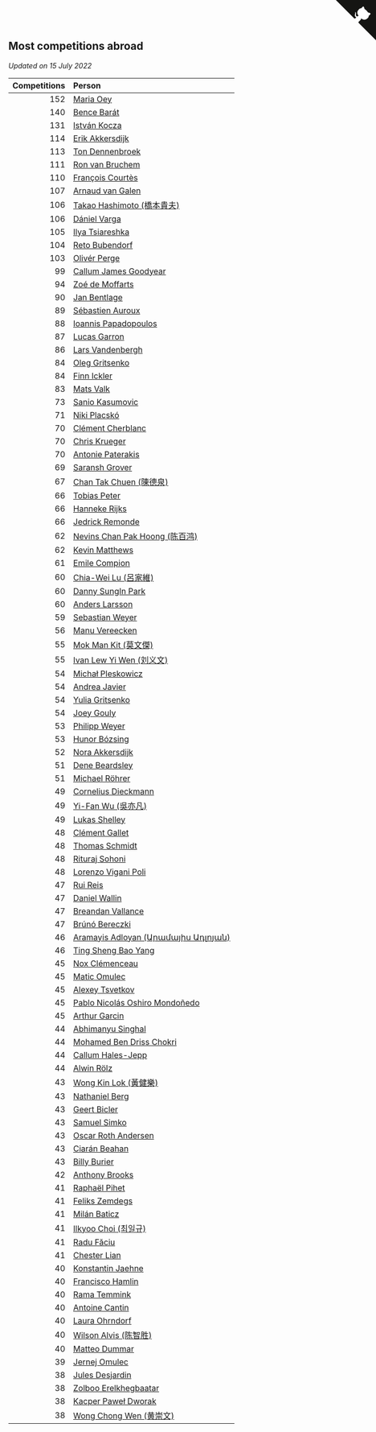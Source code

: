 ## Most competitions abroad

*Updated on 15 July 2022*

| Competitions | Person |
| ---: | :--- |
| 152 | [Maria Oey](https://www.worldcubeassociation.org/persons/2007OEYM01) |
| 140 | [Bence Barát](https://www.worldcubeassociation.org/persons/2008BARA01) |
| 131 | [István Kocza](https://www.worldcubeassociation.org/persons/2005KOCZ01) |
| 114 | [Erik Akkersdijk](https://www.worldcubeassociation.org/persons/2005AKKE01) |
| 113 | [Ton Dennenbroek](https://www.worldcubeassociation.org/persons/2003DENN01) |
| 111 | [Ron van Bruchem](https://www.worldcubeassociation.org/persons/2003BRUC01) |
| 110 | [François Courtès](https://www.worldcubeassociation.org/persons/2008COUR01) |
| 107 | [Arnaud van Galen](https://www.worldcubeassociation.org/persons/2006GALE01) |
| 106 | [Takao Hashimoto (橋本貴夫)](https://www.worldcubeassociation.org/persons/2007HASH01) |
| 106 | [Dániel Varga](https://www.worldcubeassociation.org/persons/2008VARG01) |
| 105 | [Ilya Tsiareshka](https://www.worldcubeassociation.org/persons/2012TERE01) |
| 104 | [Reto Bubendorf](https://www.worldcubeassociation.org/persons/2012BUBE01) |
| 103 | [Olivér Perge](https://www.worldcubeassociation.org/persons/2007PERG01) |
| 99 | [Callum James Goodyear](https://www.worldcubeassociation.org/persons/2012GOOD02) |
| 94 | [Zoé de Moffarts](https://www.worldcubeassociation.org/persons/2010MOFF02) |
| 90 | [Jan Bentlage](https://www.worldcubeassociation.org/persons/2010BENT01) |
| 89 | [Sébastien Auroux](https://www.worldcubeassociation.org/persons/2008AURO01) |
| 88 | [Ioannis Papadopoulos](https://www.worldcubeassociation.org/persons/2013PAPA01) |
| 87 | [Lucas Garron](https://www.worldcubeassociation.org/persons/2006GARR01) |
| 86 | [Lars Vandenbergh](https://www.worldcubeassociation.org/persons/2003VAND01) |
| 84 | [Oleg Gritsenko](https://www.worldcubeassociation.org/persons/2011GRIT01) |
| 84 | [Finn Ickler](https://www.worldcubeassociation.org/persons/2012ICKL01) |
| 83 | [Mats Valk](https://www.worldcubeassociation.org/persons/2007VALK01) |
| 73 | [Sanio Kasumovic](https://www.worldcubeassociation.org/persons/2009KASU01) |
| 71 | [Niki Placskó](https://www.worldcubeassociation.org/persons/2008PLAC01) |
| 70 | [Clément Cherblanc](https://www.worldcubeassociation.org/persons/2014CHER05) |
| 70 | [Chris Krueger](https://www.worldcubeassociation.org/persons/2006KRUE01) |
| 70 | [Antonie Paterakis](https://www.worldcubeassociation.org/persons/2012PATE01) |
| 69 | [Saransh Grover](https://www.worldcubeassociation.org/persons/2014GROV01) |
| 67 | [Chan Tak Chuen (陳德泉)](https://www.worldcubeassociation.org/persons/2007CHUE01) |
| 66 | [Tobias Peter](https://www.worldcubeassociation.org/persons/2014PETE03) |
| 66 | [Hanneke Rijks](https://www.worldcubeassociation.org/persons/2008RIJK01) |
| 66 | [Jedrick Remonde](https://www.worldcubeassociation.org/persons/2008REMO01) |
| 62 | [Nevins Chan Pak Hoong (陈百鸿)](https://www.worldcubeassociation.org/persons/2010CHAN20) |
| 62 | [Kevin Matthews](https://www.worldcubeassociation.org/persons/2010MATT02) |
| 61 | [Emile Compion](https://www.worldcubeassociation.org/persons/2007COMP01) |
| 60 | [Chia-Wei Lu (呂家維)](https://www.worldcubeassociation.org/persons/2007LUCH01) |
| 60 | [Danny SungIn Park](https://www.worldcubeassociation.org/persons/2015PARK13) |
| 60 | [Anders Larsson](https://www.worldcubeassociation.org/persons/2003LARS01) |
| 59 | [Sebastian Weyer](https://www.worldcubeassociation.org/persons/2010WEYE02) |
| 56 | [Manu Vereecken](https://www.worldcubeassociation.org/persons/2010VERE01) |
| 55 | [Mok Man Kit (莫文傑)](https://www.worldcubeassociation.org/persons/2009KITM01) |
| 55 | [Ivan Lew Yi Wen (刘义文)](https://www.worldcubeassociation.org/persons/2012WENI01) |
| 54 | [Michał Pleskowicz](https://www.worldcubeassociation.org/persons/2009PLES01) |
| 54 | [Andrea Javier](https://www.worldcubeassociation.org/persons/2010JAVI01) |
| 54 | [Yulia Gritsenko](https://www.worldcubeassociation.org/persons/2012SIDO01) |
| 54 | [Joey Gouly](https://www.worldcubeassociation.org/persons/2007GOUL01) |
| 53 | [Philipp Weyer](https://www.worldcubeassociation.org/persons/2010WEYE01) |
| 53 | [Hunor Bózsing](https://www.worldcubeassociation.org/persons/2009BOZS01) |
| 52 | [Nora Akkersdijk](https://www.worldcubeassociation.org/persons/2009CHRI03) |
| 51 | [Dene Beardsley](https://www.worldcubeassociation.org/persons/2009BEAR01) |
| 51 | [Michael Röhrer](https://www.worldcubeassociation.org/persons/2009ROHR01) |
| 49 | [Cornelius Dieckmann](https://www.worldcubeassociation.org/persons/2009DIEC01) |
| 49 | [Yi-Fan Wu (吳亦凡)](https://www.worldcubeassociation.org/persons/2010WUIF01) |
| 49 | [Lukas Shelley](https://www.worldcubeassociation.org/persons/2016SHEL03) |
| 48 | [Clément Gallet](https://www.worldcubeassociation.org/persons/2004GALL02) |
| 48 | [Thomas Schmidt](https://www.worldcubeassociation.org/persons/2013SCHM02) |
| 48 | [Rituraj Sohoni](https://www.worldcubeassociation.org/persons/2012SOHO01) |
| 48 | [Lorenzo Vigani Poli](https://www.worldcubeassociation.org/persons/2007POLI01) |
| 47 | [Rui Reis](https://www.worldcubeassociation.org/persons/2015REIS02) |
| 47 | [Daniel Wallin](https://www.worldcubeassociation.org/persons/2013WALL03) |
| 47 | [Breandan Vallance](https://www.worldcubeassociation.org/persons/2007VALL01) |
| 47 | [Brúnó Bereczki](https://www.worldcubeassociation.org/persons/2008BERE01) |
| 46 | [Aramayis Adloyan (Արամայիս Ադլոյան)](https://www.worldcubeassociation.org/persons/2012ADLO01) |
| 46 | [Ting Sheng Bao Yang](https://www.worldcubeassociation.org/persons/2008BAOY01) |
| 45 | [Nox Clémenceau](https://www.worldcubeassociation.org/persons/2015CLEM03) |
| 45 | [Matic Omulec](https://www.worldcubeassociation.org/persons/2010OMUL02) |
| 45 | [Alexey Tsvetkov](https://www.worldcubeassociation.org/persons/2017TSVE02) |
| 45 | [Pablo Nicolás Oshiro Mondoñedo](https://www.worldcubeassociation.org/persons/2010MOND01) |
| 45 | [Arthur Garcin](https://www.worldcubeassociation.org/persons/2014GARC27) |
| 44 | [Abhimanyu Singhal](https://www.worldcubeassociation.org/persons/2013SING12) |
| 44 | [Mohamed Ben Driss Chokri](https://www.worldcubeassociation.org/persons/2015CHOK01) |
| 44 | [Callum Hales-Jepp](https://www.worldcubeassociation.org/persons/2012HALE01) |
| 44 | [Alwin Rölz](https://www.worldcubeassociation.org/persons/2016ROLZ01) |
| 43 | [Wong Kin Lok (黃健樂)](https://www.worldcubeassociation.org/persons/2014LOKW01) |
| 43 | [Nathaniel Berg](https://www.worldcubeassociation.org/persons/2012BERG04) |
| 43 | [Geert Bicler](https://www.worldcubeassociation.org/persons/2010BICL01) |
| 43 | [Samuel Simko](https://www.worldcubeassociation.org/persons/2016SIMK01) |
| 43 | [Oscar Roth Andersen](https://www.worldcubeassociation.org/persons/2008ANDE02) |
| 43 | [Ciarán Beahan](https://www.worldcubeassociation.org/persons/2012BEAH01) |
| 43 | [Billy Burier](https://www.worldcubeassociation.org/persons/2014BURI01) |
| 42 | [Anthony Brooks](https://www.worldcubeassociation.org/persons/2008SEAR01) |
| 41 | [Raphaël Pihet](https://www.worldcubeassociation.org/persons/2011PIHE01) |
| 41 | [Feliks Zemdegs](https://www.worldcubeassociation.org/persons/2009ZEMD01) |
| 41 | [Milán Baticz](https://www.worldcubeassociation.org/persons/2005BATI01) |
| 41 | [Ilkyoo Choi (최일규)](https://www.worldcubeassociation.org/persons/2008CHOI04) |
| 41 | [Radu Făciu](https://www.worldcubeassociation.org/persons/2009FACI01) |
| 41 | [Chester Lian](https://www.worldcubeassociation.org/persons/2009LIAN03) |
| 40 | [Konstantin Jaehne](https://www.worldcubeassociation.org/persons/2015JAEH01) |
| 40 | [Francisco Hamlin](https://www.worldcubeassociation.org/persons/2012HAML01) |
| 40 | [Rama Temmink](https://www.worldcubeassociation.org/persons/2006TEMM01) |
| 40 | [Antoine Cantin](https://www.worldcubeassociation.org/persons/2010CANT02) |
| 40 | [Laura Ohrndorf](https://www.worldcubeassociation.org/persons/2009OHRN01) |
| 40 | [Wilson Alvis (陈智胜)](https://www.worldcubeassociation.org/persons/2011ALVI01) |
| 40 | [Matteo Dummar](https://www.worldcubeassociation.org/persons/2017DUMM01) |
| 39 | [Jernej Omulec](https://www.worldcubeassociation.org/persons/2010OMUL01) |
| 38 | [Jules Desjardin](https://www.worldcubeassociation.org/persons/2010DESJ01) |
| 38 | [Zolboo Erelkhegbaatar](https://www.worldcubeassociation.org/persons/2013EREL01) |
| 38 | [Kacper Paweł Dworak](https://www.worldcubeassociation.org/persons/2020DWOR01) |
| 38 | [Wong Chong Wen (黄崇文)](https://www.worldcubeassociation.org/persons/2014WENW01) |


<a href="https://github.com/jonatanklosko/wca_statistics" class="github-corner" aria-label="View source on Github"><svg width="80" height="80" viewBox="0 0 250 250" style="fill:#151513; color:#fff; position: absolute; top: 0; border: 0; right: 0;" aria-hidden="true"><path d="M0,0 L115,115 L130,115 L142,142 L250,250 L250,0 Z"></path><path d="M128.3,109.0 C113.8,99.7 119.0,89.6 119.0,89.6 C122.0,82.7 120.5,78.6 120.5,78.6 C119.2,72.0 123.4,76.3 123.4,76.3 C127.3,80.9 125.5,87.3 125.5,87.3 C122.9,97.6 130.6,101.9 134.4,103.2" fill="currentColor" style="transform-origin: 130px 106px;" class="octo-arm"></path><path d="M115.0,115.0 C114.9,115.1 118.7,116.5 119.8,115.4 L133.7,101.6 C136.9,99.2 139.9,98.4 142.2,98.6 C133.8,88.0 127.5,74.4 143.8,58.0 C148.5,53.4 154.0,51.2 159.7,51.0 C160.3,49.4 163.2,43.6 171.4,40.1 C171.4,40.1 176.1,42.5 178.8,56.2 C183.1,58.6 187.2,61.8 190.9,65.4 C194.5,69.0 197.7,73.2 200.1,77.6 C213.8,80.2 216.3,84.9 216.3,84.9 C212.7,93.1 206.9,96.0 205.4,96.6 C205.1,102.4 203.0,107.8 198.3,112.5 C181.9,128.9 168.3,122.5 157.7,114.1 C157.9,116.9 156.7,120.9 152.7,124.9 L141.0,136.5 C139.8,137.7 141.6,141.9 141.8,141.8 Z" fill="currentColor" class="octo-body"></path></svg></a><style>.github-corner:hover .octo-arm{animation:octocat-wave 560ms ease-in-out}@keyframes octocat-wave{0%,100%{transform:rotate(0)}20%,60%{transform:rotate(-25deg)}40%,80%{transform:rotate(10deg)}}@media (max-width:500px){.github-corner:hover .octo-arm{animation:none}.github-corner .octo-arm{animation:octocat-wave 560ms ease-in-out}}</style>
